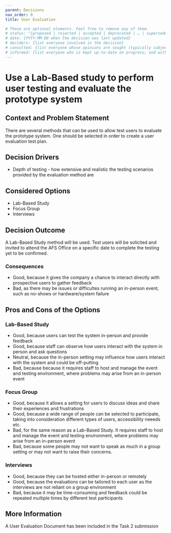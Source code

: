 ```yaml
---
parent: Decisions
nav_order: 0
title: User Evaluation

# These are optional elements. Feel free to remove any of them.
# status: "{proposed | rejected | accepted | deprecated | … | superseded by [ADR-0005](0005-example.md)}"
# date: {YYYY-MM-DD when the decision was last updated}
# deciders: {list everyone involved in the decision}
# consulted: {list everyone whose opinions are sought (typically subject-matter experts); and with whom there is a two-way communication}
# informed: {list everyone who is kept up-to-date on progress; and with whom there is a one-way communication}
---
```

# Use a Lab-Based study to perform user testing and evaluate the prototype system

## Context and Problem Statement

There are several methods that can be used to allow test users to evaluate the prototype system. One should be selected in order to create a
user evaluation test plan.

## Decision Drivers

* Depth of testing - how extensive and realistic the testing scenarios provided by the evaluation method are

## Considered Options

* Lab-Based Study
* Focus Group
* Interviews

## Decision Outcome

A Lab-Based Study method will be used. Test users will be solicited and invited to attend the AFS Office on a specific date to complete the testing
yet to be confirmed.

### Consequences

* Good, because it gives the company a chance to interact directly with prospective users to gather feedback
* Bad, as there may be issues or difficultes running an in-person event, such as no-shows or hardware/system failure

## Pros and Cons of the Options

### Lab-Based Study

* Good, because users can test the system in-person and provide feedback
* Good, because staff can observe how users interact with the system in person and ask questions
* Neutral, because the in-person setting may influence how users interact with the system and could be off-putting
* Bad, because because it requires staff to host and manage the event and testing environment, where problems may arise from an in-person event

### Focus Group

* Good, because it allows a setting for users to discuss ideas and share their experiences and frustrations
* Good, because a wide range of people can be selected to participate, taking into consideration different types of users, accessibility neeeds etc.
* Bad, for the same reason as a Lab-Based Study. It requires staff to host and manage the event and testing environment, where problems may arise from an in-person event
* Bad, because some people may not want to speak as much in a group setting or may not want to raise their concerns.

### Interviews

* Good, because they can be hosted either in-person or remotely
* Good, because the evaluations can be tailored to each user as the interviews are not reliant on a group environment
* Bad, because it may be time-consuming and feedback could be repeated multiple times by different test participants

## More Information

A User Evaluation Document has been included in the Task 2 submission